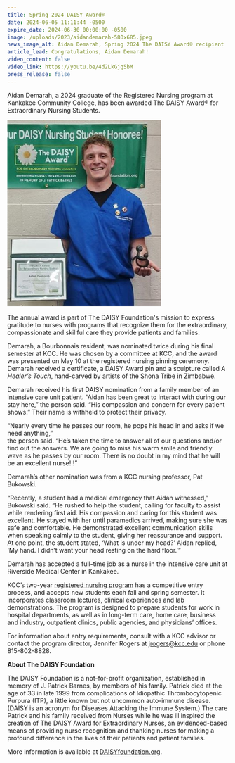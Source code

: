 ```yaml
---
title: Spring 2024 DAISY Award®
date: 2024-06-05 11:11:44 -0500
expire_date: 2024-06-30 00:00:00 -0500
image: /uploads/2023/aidandemarah-580x685.jpeg
news_image_alt: Aidan Demarah, Spring 2024 The DAISY Award® recipient
article_lead: Congratulations, Aidan Demarah!
video_content: false
video_link: https://youtu.be/4d2LkGjg5bM
press_release: false
---
```

Aidan Demarah, a 2024 graduate of the Registered Nursing program at Kankakee Community College, has been awarded The DAISY Award® for Extraordinary Nursing Students.

![Aidan Demarah, Spring 2024 The DAISY Award® recipient](/uploads/2023/aidandemarah-350x423.jpg "Aidan Demarah, Spring 2024 The DAISY Award® recipient")

The annual award is part of The DAISY Foundation's mission to express gratitude to nurses with programs that recognize them for the extraordinary, compassionate and skillful care they provide patients and families.

Demarah, a Bourbonnais resident, was nominated twice during his final semester at KCC. He was chosen by a committee at KCC, and the award was presented on May 10 at the registered nursing pinning ceremony. Demarah received a certificate, a DAISY Award pin and a sculpture called *A Healer’s Touch*, hand-carved by artists of the Shona Tribe in Zimbabwe.

Demarah received his first DAISY nomination from a family member of an intensive care unit patient. “Aidan has been great to interact with during our stay here,” the person said. “His compassion and concern for every patient shows.” Their name is withheld to protect their privacy.

“Nearly every time he passes our room, he pops his head in and asks if we need anything,”<br>the person said. “He’s taken the time to answer all of our questions and/or find out the answers. We are going to miss his warm smile and friendly wave as he passes by our room. There is no doubt in my mind that he will be an excellent nurse!!!”

Demarah’s other nomination was from a KCC nursing professor, Pat Bukowski.

“Recently, a student had a medical emergency that Aidan witnessed,” Bukowski said. “He rushed to help the student, calling for faculty to assist while rendering first aid. His compassion and caring for this student was excellent. He stayed with her until paramedics arrived, making sure she was safe and comfortable. He demonstrated excellent communication skills when speaking calmly to the student, giving her reassurance and support. At one point, the student stated, ‘What is under my head?’ Aidan replied, ‘My hand. I didn’t want your head resting on the hard floor.’”

Demarah has accepted a full-time job as a nurse in the intensive care unit at Riverside Medical Center in Kankakee.

KCC’s two-year [registered nursing program](https://kcc.smartcatalogiq.com/en/current/academic-catalog/programs/nursing-options/registered-nursing-aas/) has a competitive entry process, and accepts new students each fall and spring semester. It incorporates classroom lectures, clinical experiences and lab demonstrations. The program is designed to prepare students for work in hospital departments, as well as in long-term care, home care, business and industry, outpatient clinics, public agencies, and physicians’ offices.

For information about entry requirements, consult with a KCC advisor or contact the program director, Jennifer Rogers at [jrogers@kcc.edu](mailto:jrogers@kcc.edu) or phone 815-802-8828.

**About The DAISY Foundation**

The DAISY Foundation is a not-for-profit organization, established in memory of J. Patrick Barnes, by members of his family. Patrick died at the age of 33 in late 1999 from complications of Idiopathic Thrombocytopenic Purpura (ITP), a little known but not uncommon auto-immune disease. (DAISY is an acronym for Diseases Attacking the Immune System.) The care Patrick and his family received from Nurses while he was ill inspired the creation of The DAISY Award for Extraordinary Nurses, an evidenced-based means of providing nurse recognition and thanking nurses for making a profound difference in the lives of their patients and patient families.

More information is available at [DAISYfoundation.org](http://DAISYfoundation.org).